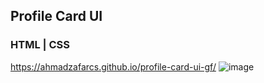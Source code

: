 ## Profile Card UI
### HTML | CSS
https://ahmadzafarcs.github.io/profile-card-ui-gf/
![image](https://github.com/user-attachments/assets/a05c7810-b93f-46cc-9896-65ab5a3629ee)
